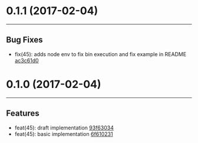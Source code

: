 # 0.1.1 (2017-02-04)
---

## Bug Fixes

- fix(45): adds node env to fix bin execution and fix example in README [ac3c61d0](https://github.com/TylorS/45/commits/ac3c61d0aa69c8d8fa21e842489bbc9111b26f61)

# 0.1.0 (2017-02-04)
---

## Features

- feat(45): draft implementation [93f63034](https://github.com/TylorS/45/commits/93f630347c5a38bac5037c133194c2517dcf7f45)
- feat(45): basic implementation [6f610231](https://github.com/TylorS/45/commits/6f6102314d3d811e5870c2f91ccfccb01af5ecaa)



